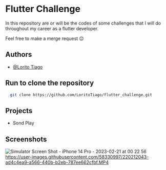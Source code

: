 
# Flutter Challenge

In this repository are or will be the codes of some challenges that I will do throughout my career as a flutter developer.

Feel free to make a merge request 😉




## Authors

- [@Lorito Tiago](https://www.linkedin.com/in/lorito-tiago-4439351b2/)



## Run to clone the repository



```bash
  git clone https://github.com/LoritoTiago/flutter_challenge.git
```


## Projects


- Sond Play


## Screenshots
![Simulator Screen Shot - iPhone 14 Pro - 2023-02-21 at 00 22 56](https://user-images.githubusercontent.com/58330997/220212177-e09f748f-822a-4770-b615-5d63b7aa8eb9.png)
https://user-images.githubusercontent.com/58330997/220212043-ad4c4ea9-a566-440b-b2eb-787ee662cfbf.MP4




